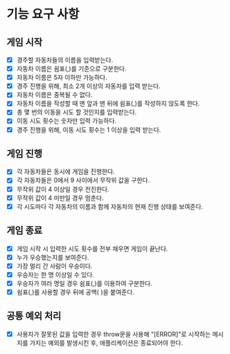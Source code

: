 # 기능 요구 사항

## 게임 시작

- [x] 경주할 자동차들의 이름을 입력받는다.
- [x] 자동차 이름은 쉼표(,)를 기준으로 구분한다.
- [x] 자동차 이름은 5자 이하만 가능하다.
- [x] 경주 진행을 위해, 최소 2개 이상의 자동차를 입력 받는다.
- [x] 자동차 이름은 중복될 수 없다.
- [x] 자동차 이름을 작성할 때 맨 앞과 맨 뒤에 쉼표(,)를 작성하지 않도록 한다.
- [x] 총 몇 번의 이동을 시도 할 것인지를 입력받는다.
- [x] 이동 시도 횟수는 숫자만 입력 가능하다.
- [x] 경주 진행을 위해, 이동 시도 횟수는 1 이상을 입력 받는다.

## 게임 진행

- [x] 각 자동차들은 동시에 게임을 진행한다.
- [x] 각 자동차들은 0에서 9 사이에서 무작위 값을 구한다.
- [x] 무작위 값이 4 이상일 경우 전진한다.
- [x] 무작위 값이 4 미만일 경우 멈춘다.
- [x] 각 시도마다 각 자동차의 이름과 함께 자동차의 현재 진행 상태를 보여준다.

## 게임 종료

- [x] 게임 시작 시 입력한 시도 횟수를 전부 채우면 게임이 끝난다.
- [x] 누가 우승했는지를 보여준다.
- [x] 가장 멀리 간 사람이 우승이다.
- [x] 우승자는 한 명 이상일 수 있다.
- [x] 우승자가 여러 명일 경우 쉼표(,)를 이용하여 구분한다.
- [x] 쉼표(,)를 사용할 경우 뒤에 공백( )을 붙여준다.

## 공통 예외 처리

- [x] 사용자가 잘못된 값을 입력한 경우 throw문을 사용해 "[ERROR]"로 시작하는 메시지를 가지는 예외를 발생시킨 후, 애플리케이션은 종료되어야 한다.
